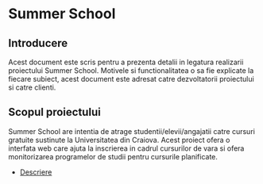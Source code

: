# Summer School
## Introducere

Acest document este scris pentru a prezenta detalii in legatura realizarii proiectului Summer School. Motivele si functionalitatea o sa fie explicate la fiecare subiect, acest document este adresat catre dezvoltatorii proiectului si catre clienti.

## Scopul proiectului

Summer School are intentia de atrage studentii/elevii/angajatii catre cursuri gratuite sustinute la Universitatea din Craiova. Acest proiect ofera o interfata web care ajuta la inscrierea in cadrul cursurilor de vara si ofera monitorizarea programelor de studii pentru cursurile planificate.

* [Descriere](Description.md)

